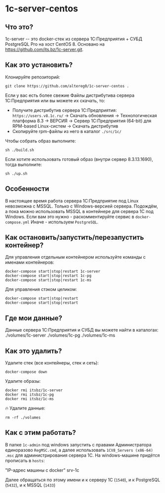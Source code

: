 # 1c-server-centos

## Что это?

1c-server -- это docker-стек из сервера 1С:Предприятия + СУБД PostgreSQL Pro на хост CentOS 8.
Основано на https://github.com/its.bz/1c-server.git.

## Как это установить?

Клонируйте репозиторий:

    git clone https://github.com/altereg0/1c-server-centos .

Если у вас есть более свежие Файлы дистрибутива сервера 1С:Предприятия или вы можете их скачать, то:
  - Получите дистрибутив сервера 1С:Предприятия: `https://users.v8.1c.ru/` -> Скачать обновления -> Технологическая платформа 8.3 -> ВЕРСИЯ -> Cервер 1С:Предприятия (64-bit) для RPM-based Linux-систем -> Скачать дистрибутив
  - Скопируйте rpm-файлы из него в каталог `./src/1c/`

Чтобы собрать образ выполните:

    sh ./build.sh

Если хотите использовать готовый образ (внутри сервер 8.3.13.1690), тогда выполните:

    sh ./up.sh

## Особенности

В настоящее время работа сервера 1С:Предприятие под Linux невозможна с MSSQL. Только с Windows-версией сервера.
Подождём, а пока можно использовать MSSQL в контейнере для сервера 1С под Windows.
Если вам это нужно - раскомментируйте сервис в `docker-compose.yml`
Иначе - используем `PostgreSQL`.

## Как остановить/запустить/перезапустить контейнер?

Для управления отдельным контейнером используйте команды с именами контейнеров:

    docker-compose start|stop|restart 1c-server
    docker-compose start|stop|restart 1c-pg
    docker-compose start|stop|restart 1c-ms

Для управления стэком целиком:

    docker-compose start|stop|restart 
    docker-compose start|stop|restart

## Где мои данные?

Данные сервера 1С:Предприятия и СУБД вы можете найти в каталогах: 
    ./volumes/1c-server
    ./volumes/1c-pg
    ./volumes/1c-ms

## Как это удалить?

Удалите стек (все контейнеры, стек и сеть):

    docker-compose down

Удалите образы:

    docker rmi itsbz/1c-server
    docker rmi itsbz/1c-pg
    docker rmi itsbz/1c-ms

:fire: Удалите данные:

    rm -rf ./volumes

## Как с этим работать?

В папке `1c-admin` под windows запустить с правами Администратора единоразово `RegMSC.cmd`, а далее использовать `1CV8_Servers (x86-64) .msc` для администрирования сервера 1С.
На windows-машине придётся прописать в `hosts`:

   "IP-адрес машины с docker"  srv-1c

Далее обращаться по этому имени и к серверу 1С (`1540`), и к PostgreSQL (`5432`), и к MSSQL (`1433`)
